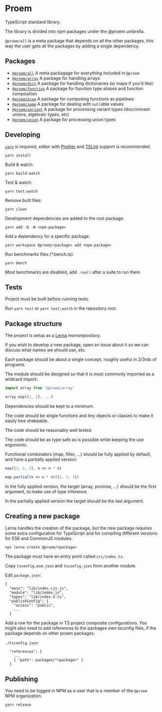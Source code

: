 # Proem

TypeScript standard library.

The library is divided into npm packages under the @proem umbrella.

`@proem/all` is a meta package that depends on all the other packages,
this way the user gets all the packages by adding a single dependency.

## Packages

- [`@proem/all`](packages/all/README.md) A meta packagage for everything included in `@proem`
- [`@proem/array`](packages/array/README.md) A package for handling arrays
- [`@proem/dict`](./packages/dict/README.md) A package for handling dictionaries (or maps if you'd like).
- [`@proem/function`](packages/function/README.md) A package for function type aliases and function composition
- [`@proem/pipe`](packages/pipe/README.md) A package for composing functions as pipelines
- [`@proem/some`](packages/some/README.md) A package for dealing with `null`able values
- [`@proem/variant`](packages/variant/README.md) A package for processing variant types (discriminant unions, algebraic types, etc)
- [`@proem/union`](packages/union/README.md) A package for processing union types

## Developing

[`yarn`](https://yarnpkg.com/lang/en/docs/install) is required, editor with [Prettier](https://prettier.io/) and [TSLint](https://palantir.github.io/tslint/) support is recommended.

```
yarn install
```

Build & watch:

```
yarn build:watch
```

Test & watch:

```
yarn test:watch
```

Remove built files:

```
yarn clean
```

Development dependencies are added to the root package:

```
yarn add -D -W <npm-package>
```

Add a dependency for a specific package:

```
yarn workspace @proem/<package> add <npm-package>
```

Run benchmarks files (\*.bench.ts):

```
yarn bench
```

Most benchmarks are disabled, add `.run()` after a suite to run them

## Tests

Project must be built before running tests.

Run `yarn test` or `yarn test:watch` in the repository root.

## Package structure

The project is setup as a [Lerna](https://lernajs.io/) monorepository.

If you wish to develop a new package, open an issue about it so we can discuss what names
we should use, etc.

Each package should be about a single concept, roughly useful in 2/3rds of programs.

The module should be designed so that it is most commonly imported as a wildcard import:

```ts
import array from '@proem/array'

array.map([1, 2], ...)
```

Dependencies should be kept to a minimum.

The code should be single functions and tiny objects or classes to make it easily tree shakeable.

The code should be reasonably well tested.

The code should be as type safe as is possible while keeping the use ergonomic.

Functional combinators (map, filter, ...) should be fully applied by default, and have a partially applied version:

```ts
map([1, 2, 3], n => n * n)

map.partial(n => n * n)([1, 2, 3])
```

In the fully applied version, the target (array, promise, ...) should be the first argument, to make use of type inference.

In the partially applied version the target should be the last argument.

## Creating a new package

Lerna handles the creation of the package, but the new package requires some extra configuration
for TypeScript and for compiling different versions for ES6 and CommonJS modules.

```
npx lerna create @proem/<package>
```

The package must have an entry point called `src/index.ts`.

Copy `tsconfig.esm.json` and `tsconfig.json` from another module.

Edit `package.json`:

```
{
  "main": "lib/index.cjs.js",
  "module": "lib/index.js",
  "types": "lib/index.d.ts",
  "publishConfig": {
    "access": "public",
    ...
  }
```

Add a row for the package in TS project composite configurations. You might also need to add
references to the packages own tsconfig files, if the package depends on other proem packages.

`./tsconfig.json`:

```
  "references": [
    ...
    { "path": packages/"<package>" }
  ]
```

## Publishing

You need to be logged in NPM as a user that is a member of the `@proem` NPM organization.

```
yarn release
```
